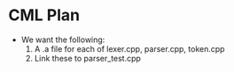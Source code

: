 # CML Plan

* We want the following:
  1. A .a file for each of lexer.cpp, parser.cpp, token.cpp
  2. Link these to parser_test.cpp
